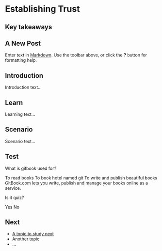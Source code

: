 # Establishing Trust
## Key takeaways
## A New Post

Enter text in [Markdown](http://daringfireball.net/projects/markdown/). Use the toolbar above, or click the **?** button for formatting help.


## Introduction
Introduction text...

## Learn
Learning text...

## Scenario
Scenario text...

## Test
<quiz name="Gitbook Quiz">
    <question multiple>
        <p>What is gitbook used for?</p>
        <answer correct>To read books</answer>
        <answer>To book hotel named git</answer>
        <answer correct>To write and publish beautiful books</answer>
        <explanation>GitBook.com lets you write, publish and manage your books online as a service.</explanation>
    </question>
    <question>
        <p>Is it quiz?</p>
        <answer correct>Yes</answer>
        <answer>No</answer>
    </question>
</quiz>

## Next
 * [A topic to study next](en/topics/_topic/_unit/index.md)
 * [Another topic](en/topics/_topic/_unit/index.md)
 * ...

